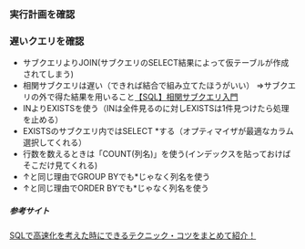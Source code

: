 ### 実行計画を確認

### 遅いクエリを確認
 - サブクエリよりJOIN(サブクエリのSELECT結果によって仮テーブルが作成されてしまう)
 - 相関サブクエリは遅い（できれば結合で組み立てたほうがいい）
   ⇒サブクエリの外で得た結果を用いること[【SQL】相関サブクエリ入門](https://qiita.com/aki3061/items/736abd6ea883ba647586)
 - INよりEXISTSを使う（INは全件見るのに対しEXISTSは1件見つけたら処理を止める）
 - EXISTSのサブクエリ内ではSELECT *する（オプティマイザが最適なカラム選択してくれる）
 - 行数を数えるときは「COUNT(列名)」を使う(インデックスを貼っておけばそこだけ見てくれる)
 - ↑と同じ理由でGROUP BYでも*じゃなく列名を使う
 - ↑と同じ理由でORDER BYでも*じゃなく列名を使う

##### 参考サイト
[SQLで高速化を考えた時にできるテクニック・コツをまとめて紹介！](https://style.potepan.com/articles/26070.html)